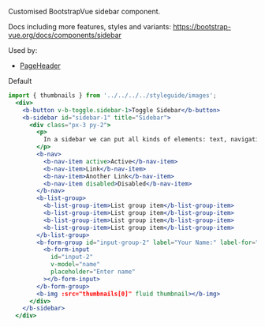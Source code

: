 Customised BootstrapVue sidebar component.

Docs including more features, styles and variants: https://bootstrap-vue.org/docs/components/sidebar

Used by:
- [PageHeader](/#/Components/Page?id=pageheader)

Default
```jsx
import { thumbnails } from '../../../../styleguide/images';
  <div>
    <b-button v-b-toggle.sidebar-1>Toggle Sidebar</b-button>
    <b-sidebar id="sidebar-1" title="Sidebar">
      <div class="px-3 py-2">
        <p>
          In a sidebar we can put all kinds of elements: text, navigation items, lists, forms, images etc.
        </p>
        <b-nav>
          <b-nav-item active>Active</b-nav-item>
          <b-nav-item>Link</b-nav-item>
          <b-nav-item>Another Link</b-nav-item>
          <b-nav-item disabled>Disabled</b-nav-item>
        </b-nav>
        <b-list-group>
          <b-list-group-item>List group item</b-list-group-item>
          <b-list-group-item>List group item</b-list-group-item>
          <b-list-group-item>List group item</b-list-group-item>
          <b-list-group-item>List group item</b-list-group-item>
        </b-list-group>
        <b-form-group id="input-group-2" label="Your Name:" label-for="input-2" description="Description about name field">
          <b-form-input
            id="input-2"
            v-model="name"
            placeholder="Enter name"
          ></b-form-input>
        </b-form-group>
        <b-img :src="thumbnails[0]" fluid thumbnail></b-img>
      </div>
    </b-sidebar>
  </div>
```
